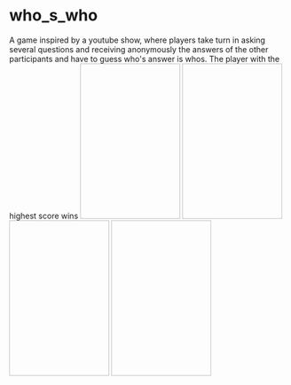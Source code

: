 # who_s_who
A game inspired by a youtube show, where players take turn in asking several questions and receiving anonymously the answers of the
other participants and have to guess who's answer is whos. 
The player with the highest score wins
<img sr="https://github.com/imen-bouabdallah/who_s_who/blob/master/Screenshot_20211202-111103.png
" width =180 height = 280 >  <img sr="https://github.com/imen-bouabdallah/finger_print_bleutooth_app/blob/master/Screenshot_20211202-111255.png" width =180 height = 280 > <img sr="https://github.com/imen-bouabdallah/finger_print_bleutooth_app/blob/master/Screenshot_20211202-111309.png" width =180 height = 280 >  <img sr="https://github.com/imen-bouabdallah/finger_print_bleutooth_app/blob/master/Screenshot_20211202-111317.png" width =180 height = 280 >
